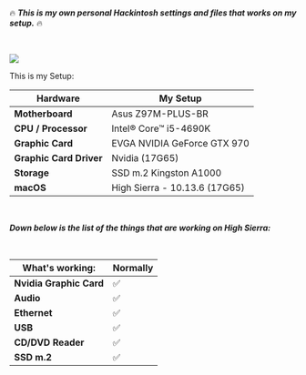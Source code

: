 <br />

:fire: ***This is my own personal Hackintosh settings and files that works on my setup.*** :fire: <br />

<br />

![](https://i.imgur.com/GGkK8UG.png)

This is my Setup:

|Hardware|My Setup|
|---|---|
|**Motherboard**|Asus Z97M-PLUS-BR|
|**CPU / Processor**|Intel® Core™ i5-4690K|
|**Graphic Card**|EVGA NVIDIA GeForce GTX 970|
|**Graphic Card Driver**|Nvidia (17G65)|
|**Storage**|SSD m.2 Kingston A1000|
|**macOS**|High Sierra - 10.13.6 (17G65)|

<br />

***Down below is the list of the things that are working on High Sierra:*** <br />

<br />

|What's working:|Normally|
|---|---|
|**Nvidia Graphic Card**|:white_check_mark:|
|**Audio**|:white_check_mark:|
|**Ethernet**|:white_check_mark:|
|**USB**|:white_check_mark:|
|**CD/DVD Reader**|:white_check_mark:|
|**SSD m.2**|:white_check_mark:|


![]()
![]()
![]()
![]()
![]()
![]()
![]()
![]()
![]()
![]()
![]()
![]()
![]()
![]()
![]()
![]()
![]()
![]()
![]()
![]()
![]()

